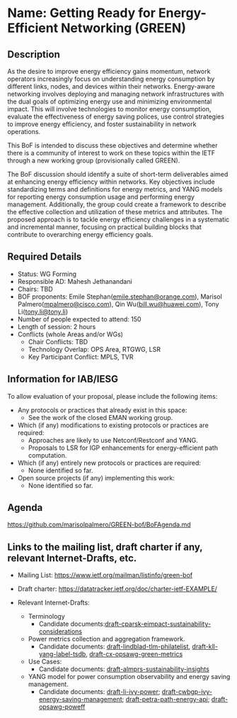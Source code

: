 # Name: Getting Ready for Energy-Efficient Networking (GREEN)
## Description 

As the desire to improve energy efficiency gains momentum, network operators increasingly focus on understanding energy consumption by different links, nodes, and devices within their networks. Energy-aware networking involves deploying and managing network infrastructures with the dual goals of optimizing energy use and minimizing environmental impact. This will involve technologies to monitor energy consumption, evaluate the effectiveness of energy saving polices, use control strategies to improve energy efficiency, and foster sustainability in network operations.

This BoF is intended to discuss these objectives and determine whether there is a community of interest to work on these topics within the IETF through a new working group (provisionally called GREEN).

The BoF discussion should identify a suite of short-term deliverables aimed at enhancing energy efficiency within networks. Key objectives include standardizing terms and definitions for energy metrics, and YANG models for reporting energy consumption usage and performing energy management. Additionally, the group could create a framework to describe the effective collection and utilization of these metrics and attributes. The proposed approach is to tackle energy efficiency challenges in a systematic and incremental manner, focusing on practical building blocks that contribute to overarching energy efficiency goals.

## Required Details

- Status: WG Forming
- Responsible AD: Mahesh Jethanandani
- Chairs: TBD
- BOF proponents: Emile Stephan(emile.stephan@orange.com), Marisol Palmero(mpalmero@cisco.com), Qin Wu(bill.wu@huawei.com), Tony Li(tony.li@tony.li)
- Number of people expected to attend: 150
- Length of session: 2 hours
- Conflicts (whole Areas and/or WGs)
   - Chair Conflicts: TBD
   - Technology Overlap: OPS Area, RTGWG, LSR
   - Key Participant Conflict: MPLS, TVR

## Information for IAB/IESG
To allow evaluation of your proposal, please include the following items:

- Any protocols or practices that already exist in this space:
  - See the work of the closed EMAN working group. 
- Which (if any) modifications to existing protocols or practices are required:
  - Approaches are likely to use Netconf/Restconf and YANG.
  - Proposals to LSR for IGP enhancements for energy-efficient path computation.
- Which (if any) entirely new protocols or practices are required:
  - None identified so far.
- Open source projects (if any) implementing this work:
  - None identified so far.


## Agenda

   https://github.com/marisolpalmero/GREEN-bof/BoFAgenda.md


## Links to the mailing list, draft charter if any, relevant Internet-Drafts, etc.
   - Mailing List: https://www.ietf.org/mailman/listinfo/green-bof
   - Draft charter: <TBUpdated> https://datatracker.ietf.org/doc/charter-ietf-EXAMPLE/
   - Relevant Internet-Drafts:

     - Terminology 
       - Candidate documents:[draft-cparsk-eimpact-sustainability-considerations](https://datatracker.ietf.org/doc/draft-cparsk-eimpact-sustainability-considerations/)
     - Power metrics collection and aggregation framework.
       - Candidate documents: [draft-lindblad-tlm-philatelist](https://datatracker.ietf.org/doc/draft-lindblad-tlm-philatelist), [draft-kll-yang-label-tsdb](https://datatracker.ietf.org/doc/draft-kll-yang-label-tsdb), [draft-cx-opsawg-green-metrics](https://datatracker.ietf.org/doc/draft-cx-opsawg-green-metrics)
     - Use Cases:
       - Candidate documents: [draft-almprs-sustainability-insights](https://datatracker.ietf.org/doc/draft-almprs-sustainability-insights)
     - YANG model for power consumption observability and energy saving management.
       - Candidate documents: [draft-li-ivy-power](https://datatracker.ietf.org/doc/draft-li-ivy-power); [draft-cwbgp-ivy-energy-saving-management](https://datatracker.ietf.org/doc/draft-cwbgp-ivy-energy-saving-management); [draft-petra-path-energy-api](https://datatracker.ietf.org/doc/draft-cwbgp-ivy-energy-saving-management); [draft-opsawg-poweff](https://datatracker.ietf.org/doc/draft-opsawg-poweff)


     


